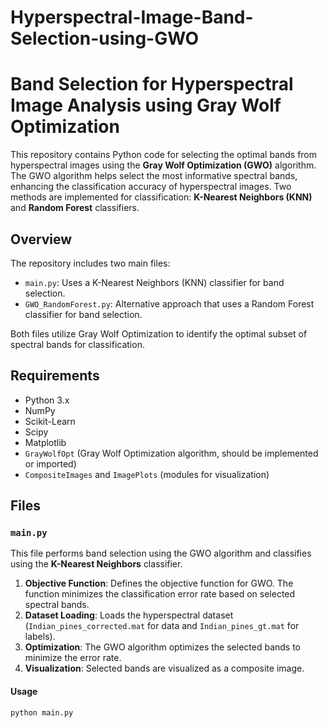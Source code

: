 # Hyperspectral-Image-Band-Selection-using-GWO

# Band Selection for Hyperspectral Image Analysis using Gray Wolf Optimization

This repository contains Python code for selecting the optimal bands from hyperspectral images using the **Gray Wolf Optimization (GWO)** algorithm. The GWO algorithm helps select the most informative spectral bands, enhancing the classification accuracy of hyperspectral images. Two methods are implemented for classification: **K-Nearest Neighbors (KNN)** and **Random Forest** classifiers.

## Overview

The repository includes two main files:
- `main.py`: Uses a K-Nearest Neighbors (KNN) classifier for band selection.
- `GWO_RandomForest.py`: Alternative approach that uses a Random Forest classifier for band selection.

Both files utilize Gray Wolf Optimization to identify the optimal subset of spectral bands for classification.

## Requirements

- Python 3.x
- NumPy
- Scikit-Learn
- Scipy
- Matplotlib
- `GrayWolfOpt` (Gray Wolf Optimization algorithm, should be implemented or imported)
- `CompositeImages` and `ImagePlots` (modules for visualization)

## Files

### `main.py`

This file performs band selection using the GWO algorithm and classifies using the **K-Nearest Neighbors** classifier.

1. **Objective Function**: Defines the objective function for GWO. The function minimizes the classification error rate based on selected spectral bands.
2. **Dataset Loading**: Loads the hyperspectral dataset (`Indian_pines_corrected.mat` for data and `Indian_pines_gt.mat` for labels).
3. **Optimization**: The GWO algorithm optimizes the selected bands to minimize the error rate.
4. **Visualization**: Selected bands are visualized as a composite image.

#### Usage
```python
python main.py
